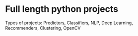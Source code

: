 # Full length python projects

Types of projects: Predictors, Classifiers, NLP, Deep Learning, Recommenders, Clustering, OpenCV
  
